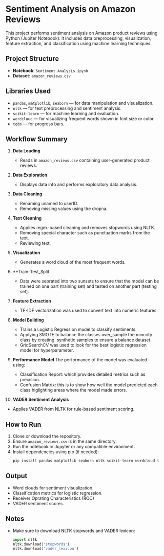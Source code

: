 # Sentiment Analysis on Amazon Reviews

This project performs sentiment analysis on Amazon product reviews using Python (Jupiter Notebook). It includes data preprocessing, visualization, feature extraction, and classification using machine learning techniques.

## Project Structure

- **Notebook**: `Sentiment Analysis.ipynb`
- **Dataset**: `amazon_reviews.csv`

## Libraries Used 

- `pandas`, `matplotlib`, `seaborn` — for data manipulation and visualization.
- `nltk` — for text preprocessing and sentiment analysis.
- `scikit-learn` — for machine learning and evaluation.
- `wordcloud` — for visualizing frequent words shown in font size or color.
- `tqdm` — for progress bars.

## Workflow Summary

1. **Data Loading**
   - Reads in `amazon_reviews.csv` containing user-generated product reviews.

2. **Data Exploration**
   - Displays data info and performs exploratory data analysis.
  
3. **Data Cleaning**
   - Renaming unamed to userID.
   - Removing missing values using the dropna.

4. **Text Cleaning**
   - Applies regex-based cleaning and removes stopwords using NLTK.
   - Romoving special character such as punctuation marks from the text.
   - Reviewing text.

5. **Visualization**
   - Generates a word cloud of the most frequent words.

6. **Train-Test_Split
   - Data were seprated into two sunsets to ensure that the model can be trained on one part (training set) and tested on another part (testing set).

7. **Feature Extraction**
   - TF-IDF vectorization was used to convert text into numeric features.
  
8. **Model Building**
   - Trains a Logistic Regression model to classify sentiments.
   - Applying SMOTE to balance the classes over_sample the minority class by creating.  synthetic samples to ensure a balance dataset.
   - GridSearchCV was used to look for the best logistic regression model for hyperparameter.
     
9. **Performance Model**
    The performance of the model was evaluated using:
   - Classification Report: which provides detailed metrics such as precision.
   - Confusion Matrix: this is to show how well the model predicted each class higlighting areas where the model made errors.
  
10. **VADER Sentiment Analysis**
   - Applies VADER from NLTK for rule-based sentiment scoring.

## How to Run
1. Clone or download the repository.
2. Ensure `amazon_reviews.csv` is in the same directory.
3. Run the notebook in Jupyter or any compatible environment.
4. Install dependencies using pip (if needed):
   ```bash
   pip install pandas matplotlib seaborn nltk scikit-learn wordcloud tqdm
   ```
## Output 
- Word clouds for sentiment visualization.
- Classification metrics for logistic regression.
- Receiver Oprating Characteristics (ROC)
- VADER sentiment scores.

## Notes
- Make sure to download NLTK stopwords and VADER lexicon:
  ```python
  import nltk
  nltk.download('stopwords')
  nltk.download('vader_lexicon')
  ```

      

   
